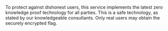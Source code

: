 To protect against dishonest users, this service implements the latest zero knowledge proof technology for all parties. This is a safe technology, as stated by our knowledgeable consultants. Only real users may obtain the securely encrypted flag.

